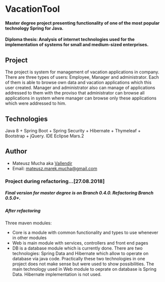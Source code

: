 # VacationTool
#### Master degree project presenting functionality of one of the most popular technology Spring for Java.
#### Diploma thesis: Analysis of internet technologies used for the implementation of systems for small and medium-sized enterprises.

## Project
The project is system for management of vacation applications in company. There are three types of users: Employee, Manager and administrator. Each of them is able to browse own data and vacation applications which this user created. Manager and administrator  also can manage of applications addressed to them with the proviso that administrator can browse all applications in system where manager can browse only these applications which were addressed to him.
## Technologies
Java 8 + Spring Boot + Spring Security + Hibernate + Thymeleaf + Bootstrap + jQuery. IDE Eclipse Mars.2

## Author
 - Mateusz Mucha aka [Vallendir](https://github.com/Vallendir) 
 - Email: mateusz.marek.mucha@gmail.com
 

### Project during refactoring...[27.08.2018]
##### Final version for master degree is on Branch 0.4.0. Refactoring Branch 0.5.0+.
##### After refactoring
Three maven modules:
- Core is a module with common functionality and types to use whenever in other modules
- Web is main module with services, controllers and front end pages
- DB is a database module which is currently done. There are two technologies: Spring Data and Hibernate which allow to operate on database via java code. Practically these two technologies in one project does not make sense but were used to show possibilities. The main technology used in Web module to oeprate on database is Spring Data. Hibernate implementation is not used.
